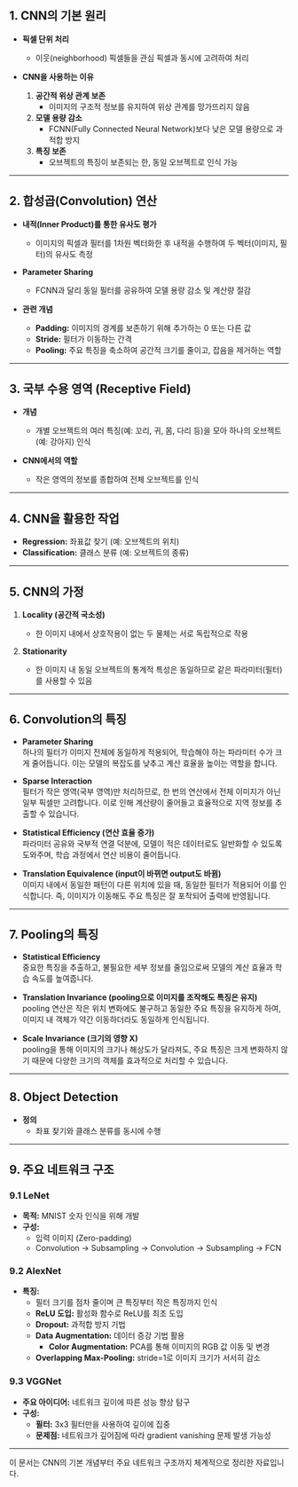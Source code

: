 ## 1. CNN의 기본 원리

- **픽셀 단위 처리**
  - 이웃(neighborhood) 픽셀들을 관심 픽셀과 동시에 고려하여 처리

- **CNN을 사용하는 이유**
  1. **공간적 위상 관계 보존**  
     - 이미지의 구조적 정보를 유지하여 위상 관계를 망가뜨리지 않음
  2. **모델 용량 감소**  
     - FCNN(Fully Connected Neural Network)보다 낮은 모델 용량으로 과적합 방지
  3. **특징 보존**  
     - 오브젝트의 특징이 보존되는 한, 동일 오브젝트로 인식 가능

---

## 2. 합성곱(Convolution) 연산

- **내적(Inner Product)를 통한 유사도 평가**
  - 이미지의 픽셀과 필터를 1차원 벡터화한 후 내적을 수행하여 두 벡터(이미지, 필터)의 유사도 측정

- **Parameter Sharing**
  - FCNN과 달리 동일 필터를 공유하여 모델 용량 감소 및 계산량 절감

- **관련 개념**
  - **Padding:** 이미지의 경계를 보존하기 위해 추가하는 0 또는 다른 값
  - **Stride:** 필터가 이동하는 간격
  - **Pooling:** 주요 특징을 축소하여 공간적 크기를 줄이고, 잡음을 제거하는 역할

---

## 3. 국부 수용 영역 (Receptive Field)

- **개념**
  - 개별 오브젝트의 여러 특징(예: 꼬리, 귀, 몸, 다리 등)을 모아 하나의 오브젝트(예: 강아지) 인식

- **CNN에서의 역할**
  - 작은 영역의 정보를 종합하여 전체 오브젝트를 인식

---

## 4. CNN을 활용한 작업

- **Regression:** 좌표값 찾기 (예: 오브젝트의 위치)
- **Classification:** 클래스 분류 (예: 오브젝트의 종류)

---

## 5. CNN의 가정

1. **Locality (공간적 국소성)**
   - 한 이미지 내에서 상호작용이 없는 두 물체는 서로 독립적으로 작용

2. **Stationarity**
   - 한 이미지 내 동일 오브젝트의 통계적 특성은 동일하므로 같은 파라미터(필터)를 사용할 수 있음

---

## 6. Convolution의 특징

- **Parameter Sharing**  
  하나의 필터가 이미지 전체에 동일하게 적용되어, 학습해야 하는 파라미터 수가 크게 줄어듭니다. 이는 모델의 복잡도를 낮추고 계산 효율을 높이는 역할을 합니다.

- **Sparse Interaction**  
  필터가 작은 영역(국부 영역)만 처리하므로, 한 번의 연산에서 전체 이미지가 아닌 일부 픽셀만 고려합니다. 이로 인해 계산량이 줄어들고 효율적으로 지역 정보를 추출할 수 있습니다.

- **Statistical Efficiency (연산 효율 증가)**  
  파라미터 공유와 국부적 연결 덕분에, 모델이 적은 데이터로도 일반화할 수 있도록 도와주며, 학습 과정에서 연산 비용이 줄어듭니다.

- **Translation Equivalence (input이 바뀌면 output도 바뀜)**  
  이미지 내에서 동일한 패턴이 다른 위치에 있을 때, 동일한 필터가 적용되어 이를 인식합니다. 즉, 이미지가 이동해도 주요 특징은 잘 포착되어 출력에 반영됩니다.

---

## 7. Pooling의 특징

- **Statistical Efficiency**  
  중요한 특징을 추출하고, 불필요한 세부 정보를 줄임으로써 모델의 계산 효율과 학습 속도를 높여줍니다.

- **Translation Invariance (pooling으로 이미지를 조작해도 특징은 유지)**  
  pooling 연산은 작은 위치 변화에도 불구하고 동일한 주요 특징을 유지하게 하여, 이미지 내 객체가 약간 이동하더라도 동일하게 인식됩니다.

- **Scale Invariance (크기의 영향 X)**  
  pooling을 통해 이미지의 크기나 해상도가 달라져도, 주요 특징은 크게 변화하지 않기 때문에 다양한 크기의 객체를 효과적으로 처리할 수 있습니다.


---

## 8. Object Detection

- **정의**
  - 좌표 찾기와 클래스 분류를 동시에 수행

---

## 9. 주요 네트워크 구조

### 9.1 LeNet
- **목적:** MNIST 숫자 인식을 위해 개발
- **구성:**
  - 입력 이미지 (Zero-padding)
  - Convolution → Subsampling → Convolution → Subsampling → FCN

### 9.2 AlexNet
- **특징:**
  - 필터 크기를 점차 줄이며 큰 특징부터 작은 특징까지 인식
  - **ReLU 도입:** 활성화 함수로 ReLU를 최초 도입
  - **Dropout:** 과적합 방지 기법
  - **Data Augmentation:** 데이터 증강 기법 활용
    - **Color Augmentation:** PCA를 통해 이미지의 RGB 값 이동 및 변경
  - **Overlapping Max-Pooling:** stride=1로 이미지 크기가 서서히 감소

### 9.3 VGGNet
- **주요 아이디어:** 네트워크 깊이에 따른 성능 향상 탐구
- **구성:**
  - **필터:** 3x3 필터만을 사용하여 깊이에 집중
  - **문제점:** 네트워크가 깊어짐에 따라 gradient vanishing 문제 발생 가능성

---

이 문서는 CNN의 기본 개념부터 주요 네트워크 구조까지 체계적으로 정리한 자료입니다.
